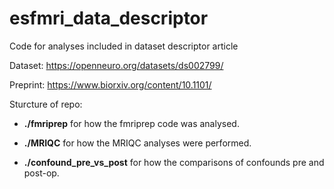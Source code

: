 # esfmri_data_descriptor
Code for analyses included in dataset descriptor article

Dataset: https://openneuro.org/datasets/ds002799/

Preprint: https://www.biorxiv.org/content/10.1101/

Sturcture of repo: 

- __./fmriprep__ for how the fmriprep code was analysed. 

- __./MRIQC__ for how the MRIQC analyses were performed. 

- __./confound_pre_vs_post__ for how the comparisons of confounds pre and post-op.
